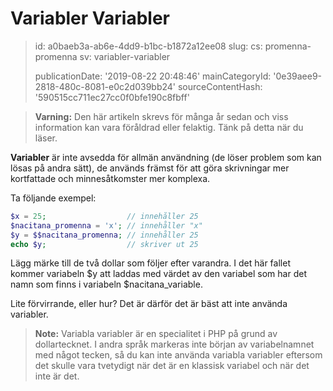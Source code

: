 Variabler Variabler
===================

> id: a0baeb3a-ab6e-4dd9-b1bc-b1872a12ee08
> slug:
> 	cs: promenna-promenna
> 	sv: variabler-variabler
> 
> publicationDate: '2019-08-22 20:48:46'
> mainCategoryId: '0e39aee9-2818-480c-8081-e0c2d039bb24'
> sourceContentHash: '590515cc711ec27cc0f0bfe190c8fbff'

> **Varning:** Den här artikeln skrevs för många år sedan och viss information kan vara föråldrad eller felaktig. Tänk på detta när du läser.

**Variabler** är inte avsedda för allmän användning (de löser problem som kan lösas på andra sätt), de används främst för att göra skrivningar mer kortfattade och minnesåtkomster mer komplexa.

Ta följande exempel:

```php
$x = 25;                  // innehåller 25
$nacitana_promenna = 'x'; // innehåller "x"
$y = $$nacitana_promenna; // innehåller 25
echo $y;                  // skriver ut 25
```

Lägg märke till de två dollar som följer efter varandra. I det här fallet kommer variabeln $y att laddas med värdet av den variabel som har det namn som finns i variabeln $nacitana_variable.

Lite förvirrande, eller hur? Det är därför det är bäst att inte använda variabler.
> **Note:** Variabla variabler är en specialitet i PHP på grund av dollartecknet. I andra språk markeras inte början av variabelnamnet med något tecken, så du kan inte använda variabla variabler eftersom det skulle vara tvetydigt när det är en klassisk variabel och när det inte är det.
